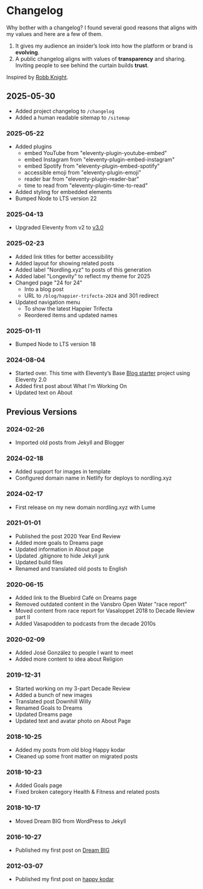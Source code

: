 # Changelog

Why bother with a changelog? I found several good reasons that aligns with my values and here are a few of them.
1.  It gives my audience an insider’s look into how the platform or brand is **evolving**.
2.  A public changelog aligns with values of **transparency** and sharing. Inviting people to see behind the curtain builds **trust**.

Inspired by [Robb Knight](https://rknight.me/log/).

## 2025-05-30

- Added project changelog to `/changelog`
- Added a human readable sitemap to `/sitemap`

### 2025-05-22

- Added plugins
  - embed YouTube from "eleventy-plugin-youtube-embed"
  - embed Instagram from "eleventy-plugin-embed-instagram"
  - embed Spotify from "eleventy-plugin-embed-spotify"
  - accessible emoji from "eleventy-plugin-emoji"
  - reader bar from "eleventy-plugin-reader-bar"
  - time to read from "eleventy-plugin-time-to-read"
- Added styling for embedded elements
- Bumped Node to LTS version 22

### 2025-04-13

- Upgraded Eleventy from v2 to [v3.0](https://www.11ty.dev/blog/eleventy-v3/)

### 2025-02-23

- Added link titles for better accessibility
- Added layout for showing related posts
- Added label "Nordling.xyz" to posts of this generation
- Added label "Longevity" to reflect my theme for 2025
- Changed page "24 for 24"
  - Into a blog post
  - URL to `/blog/happier-trifecta-2024` and 301 redirect
- Updated navigation menu
  - To show the latest Happier Trifecta
  - Reordered items and updated names

### 2025-01-11

- Bumped Node to LTS version 18

### 2024-08-04

- Started over. This time with Eleventy’s Base [Blog starter](https://www.11ty.dev/blog/bbv8/) project using Eleventy 2.0
- Added first post about What I'm Working On
- Updated text on About

## Previous Versions

### 2024-02-26

- Imported old posts from Jekyll and Blogger

### 2024-02-18

- Added support for images in template
- Configured domain name in Netlify for deploys to nordling.xyz

### 2024-02-17

- First release on my new domain nordling.xyz with Lume

### 2021-01-01

- Published the post 2020 Year End Review
- Added more goals to Dreams page
- Updated information in About page
- Updated .gitignore to hide Jekyll junk
- Updated build files
- Renamed and translated old posts to English

### 2020-06-15

- Added link to the Bluebird Café on Dreams page
- Removed outdated content in the Vansbro Open Water "race report"
- Moved content from race report for Vasaloppet 2018 to Decade Review part II
- Added Vasapodden to podcasts from the decade 2010s

### 2020-02-09

- Added José González to people I want to meet
- Added more content to idea about Religion

### 2019-12-31

- Started working on my 3-part Decade Review
- Added a bunch of new images
- Translated post Downhill Willy
- Renamed Goals to Dreams
- Updated Dreams page
- Updated text and avatar photo on About Page

### 2018-10-25

- Added my posts from old blog Happy kodar
- Cleaned up some front matter on migrated posts

### 2018-10-23

- Added Goals page
- Fixed broken category Health & Fitness and related posts

### 2018-10-17

- Moved Dream BIG from WordPress to Jekyll

### 2016-10-27

- Published my first post on [Dream BIG](https://rasmus-nordling.netlify.app/)

### 2012-03-07

- Published my first post on [happy kodar](https://happykodar.blogspot.com/)
